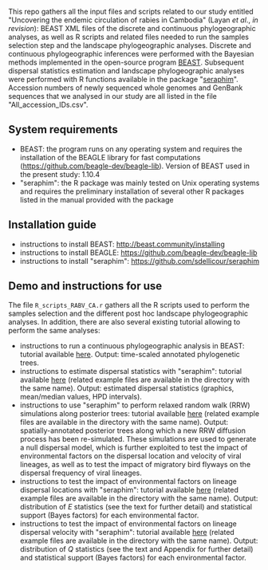 This repo gathers all the input files and scripts related to our study entitled "Uncovering the endemic circulation of rabies in Cambodia" (Layan *et al*., *in revision*): BEAST XML files of the discrete and continuous phylogeographic analyses, as well as R scripts and related files needed to run the samples selection step and the landscape phylogeographic analyses. Discrete and continuous phylogeographic inferences were performed with the Bayesian methods implemented in the open-source program [BEAST](http://github.com/beast-dev/beast-mcmc). Subsequent dispersal statistics estimation and landscape phylogeographic analyses were performed with R functions available in the package "[seraphim](http://evolve.zoo.ox.ac.uk/Evolve/Seraphim.html)". Accession numbers of newly sequenced whole genomes and GenBank sequences that we analysed in our study are all listed in the file "All_accession_IDs.csv".

## System requirements

- BEAST: the program runs on any operating system and requires the installation of the BEAGLE library for fast computations (https://github.com/beagle-dev/beagle-lib). Version of BEAST used in the present study: 1.10.4
- "seraphim": the R package was mainly tested on Unix operating systems and requires the preliminary installation of several other R packages listed in the manual provided with the package

## Installation guide

- instructions to install BEAST: http://beast.community/installing
- instructions to install BEAGLE: https://github.com/beagle-dev/beagle-lib
- instructions to install "seraphim": https://github.com/sdellicour/seraphim

## Demo and instructions for use

The file `R_scripts_RABV_CA.r` gathers all the R scripts used to perform the samples selection and the different post hoc landscape phylogeographic analyses. In addition, there are also several existing tutorial allowing to perform the same analyses:
- instructions to run a continuous phylogeographic analysis in BEAST: tutorial available [here](https://beast.community/workshop_continuous_diffusion_yfv). Output: time-scaled annotated phylogenetic trees.
- instructions to estimate dispersal statistics with "seraphim": tutorial available [here](https://github.com/sdellicour/seraphim/blob/master/tutorials/Estimating_dispersal_statistics.pdf) (related example files are available in the directory with the same name). Output: estimated dispersal statistics (graphics, mean/median values, HPD intervals).
- instructions to use "seraphim" to perform relaxed random walk (RRW) simulations along posterior trees: tutorial available [here](https://github.com/sdellicour/seraphim/blob/master/tutorials/RRW_simulations_along_trees.pdf) (related example files are available in the directory with the same name). Output: spatially-annotated posterior trees along which a new RRW diffusion process has been re-simulated. These simulations are used to generate a null dispersal model, which is further exploited to test the impact of environmental factors on the dispersal location and velocity of viral lineages, as well as to test the impact of migratory bird flyways on the dispersal frequency of viral lineages.
- instructions to test the impact of environmental factors on lineage dispersal locations with "seraphim": tutorial available [here](https://github.com/sdellicour/seraphim/blob/master/tutorials/Impact_on_dispersal_direction.pdf) (related example files are available in the directory with the same name). Output: distribution of *E* statistics (see the text for further detail) and statistical support (Bayes factors) for each environmental factor.
- instructions to test the impact of environmental factors on lineage dispersal velocity with "seraphim": tutorial available [here](https://github.com/sdellicour/seraphim/blob/master/tutorials/Impact_on_dispersal_velocity.pdf) (related example files are available in the directory with the same name). Output: distribution of *Q* statistics (see the text and Appendix for further detail) and statistical support (Bayes factors) for each environmental factor.

